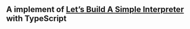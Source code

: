 ## A implement of [Let’s Build A Simple Interpreter](https://github.com/rspivak/lsbasi) with TypeScript